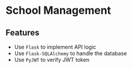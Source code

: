 # School Management

## Features

- Use `Flask` to implement API logic
- Use `Flask-SQLAlchemy` to handle the database
- Use `PyJWT` to verify JWT token
